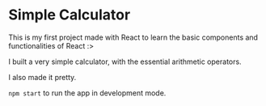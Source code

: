 # Simple Calculator

This is my first project made with React to learn the basic components and functionalities of React :>

I built a very simple calculator, with the essential arithmetic operators.

I also made it pretty.

```npm start``` to run the app in development mode.